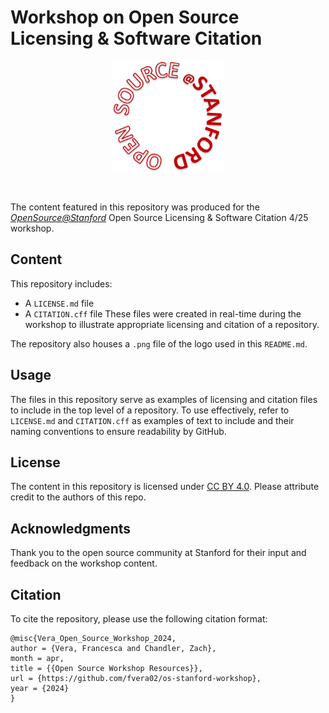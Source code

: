 # Workshop on Open Source Licensing & Software Citation
<p align="center">
<img src="https://github.com/fvera02/os-stanford-workshop/blob/main/OpenSource%40Stanford%20Circle%20Logo.png" align="middle" height="180"/>
</p>
<br>

The content featured in this repository was produced for the [*OpenSource@Stanford*](https://opensource.stanford.edu) Open Source Licensing &amp; Software Citation 4/25 workshop.


## Content
This repository includes:
* A `LICENSE.md` file
* A `CITATION.cff` file
These files were created in real-time during the workshop to illustrate appropriate licensing and citation of a repository.

The repository also houses a `.png` file of the logo used in this `README.md`.

## Usage
The files in this repository serve as examples of licensing and citation files to include in the top level of a repository. To use effectively, refer to `LICENSE.md` and `CITATION.cff` as examples of text to include and their naming conventions to ensure readability by GitHub.

## License
The content in this repository is licensed under [CC BY 4.0](https://creativecommons.org/licenses/by/4.0/legalcode.en). Please attribute credit to the authors of this repo.

## Acknowledgments
Thank you to the open source community at Stanford for their input and feedback on the workshop content.

## Citation
To cite the repository, please use the following citation format:
```
@misc{Vera_Open_Source_Workshop_2024,
author = {Vera, Francesca and Chandler, Zach},
month = apr,
title = {{Open Source Workshop Resources}},
url = {https://github.com/fvera02/os-stanford-workshop},
year = {2024}
}
```
